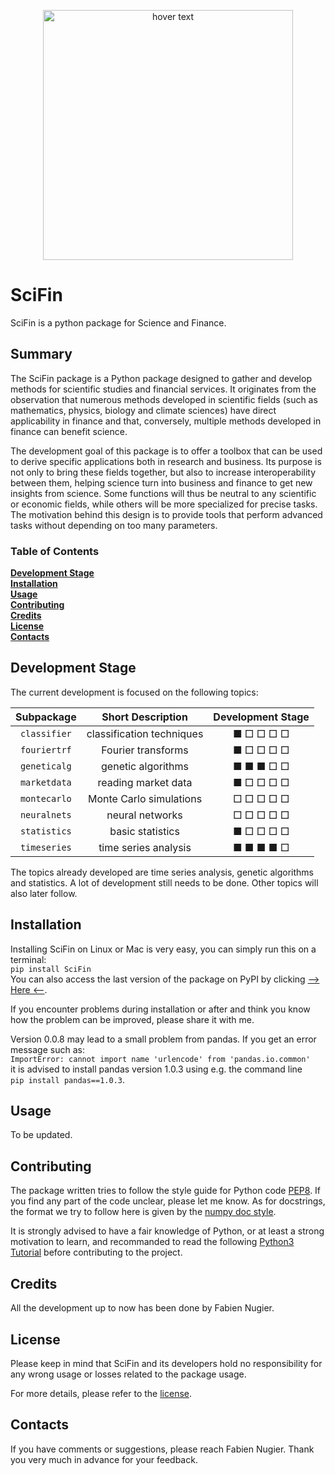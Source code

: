 
<p align="center">
  <img src="https://raw.githubusercontent.com/SciFin-Team/SciFin/master/docs/logos/logo_scifin_github.jpg" width=400 title="hover text">
</p>



# SciFin

SciFin is a python package for Science and Finance.

## Summary

The SciFin package is a Python package designed to gather and develop methods for scientific studies and financial services. It originates from the observation that numerous methods developed in scientific fields (such as mathematics, physics, biology and climate sciences) have direct applicability in finance and that, conversely, multiple methods developed in finance can benefit science.

The development goal of this package is to offer a toolbox that can be used to derive specific applications both in research and business. Its purpose is not only to bring these fields together, but also to increase interoperability between them, helping science turn into business and finance to get new insights from science. Some functions will thus be neutral to any scientific or economic fields, while others will be more specialized for precise tasks. The motivation behind this design is to provide tools that perform advanced tasks without depending on too many parameters.


### Table of Contents
**[Development Stage](#development-stage)**<br>
**[Installation](#installation)**<br>
**[Usage](#usage)**<br>
**[Contributing](#contributing)**<br>
**[Credits](#credits)**<br>
**[License](#license)**<br>
**[Contacts](#contacts)**<br>


## Development Stage

The current development is focused on the following topics:

| Subpackage | Short Description | Development Stage |
| :-----: | :-----: | :-----: |
| `classifier` | classification techniques | ■ □ □ □ □ |
| `fouriertrf` | Fourier transforms | ■ □ □ □ □ |
| `geneticalg` | genetic algorithms | ■ ■ ■ □ □ |
| `marketdata` | reading market data | ■ □ □ □ □ |
| `montecarlo` | Monte Carlo simulations | □ □ □ □ □ |
| `neuralnets` | neural networks | □ □ □ □ □ |
| `statistics` | basic statistics | ■ □ □ □ □ |
| `timeseries` | time series analysis | ■ ■ ■ ■ □ |

The topics already developed are time series analysis, genetic algorithms and statistics. A lot of development still needs to be done. Other topics will also later follow.


## Installation

Installing SciFin on Linux or Mac is very easy, you can simply run this on a terminal:  
`pip install SciFin`  
You can also access the last version of the package on PyPI by clicking [--> Here <--](https://pypi.org/project/scifin/).

If you encounter problems during installation or after and think you know how the problem can be improved, please share it with me.

Version 0.0.8 may lead to a small problem from pandas. If you get an error message such as:  
`ImportError: cannot import name 'urlencode' from 'pandas.io.common'`  
it is advised to install pandas version 1.0.3 using e.g. the command line  
`pip install pandas==1.0.3`.


## Usage

To be updated.


## Contributing

The package written tries to follow the style guide for Python code [PEP8](https://www.python.org/dev/peps/pep-0008/). If you find any part of the code unclear, please let me know. As for docstrings, the format we try to follow here is given by the [numpy doc style](https://numpydoc.readthedocs.io/en/latest/format.html).

It is strongly advised to have a fair knowledge of Python, or at least a strong motivation to learn, and recommanded to read the following [Python3 Tutorial](https://www.python-course.eu/python3_course.php) before contributing to the project.


## Credits

All the development up to now has been done by Fabien Nugier.


## License

Please keep in mind that SciFin and its developers hold no responsibility for any wrong usage or losses related to the package usage.

For more details, please refer to the [license](https://github.com/SciFin-Team/SciFin/blob/master/LICENSE).


## Contacts

If you have comments or suggestions, please reach Fabien Nugier. Thank you very much in advance for your feedback.



